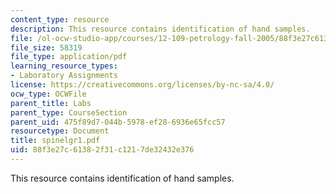 ```yaml
---
content_type: resource
description: This resource contains identification of hand samples.
file: /ol-ocw-studio-app/courses/12-109-petrology-fall-2005/88f3e27c61382f31c1217de32432e376_spinelgr1.pdf
file_size: 58319
file_type: application/pdf
learning_resource_types:
- Laboratory Assignments
license: https://creativecommons.org/licenses/by-nc-sa/4.0/
ocw_type: OCWFile
parent_title: Labs
parent_type: CourseSection
parent_uid: 475f89d7-044b-5978-ef28-6936e65fcc57
resourcetype: Document
title: spinelgr1.pdf
uid: 88f3e27c-6138-2f31-c121-7de32432e376
---
```

This resource contains identification of hand samples.